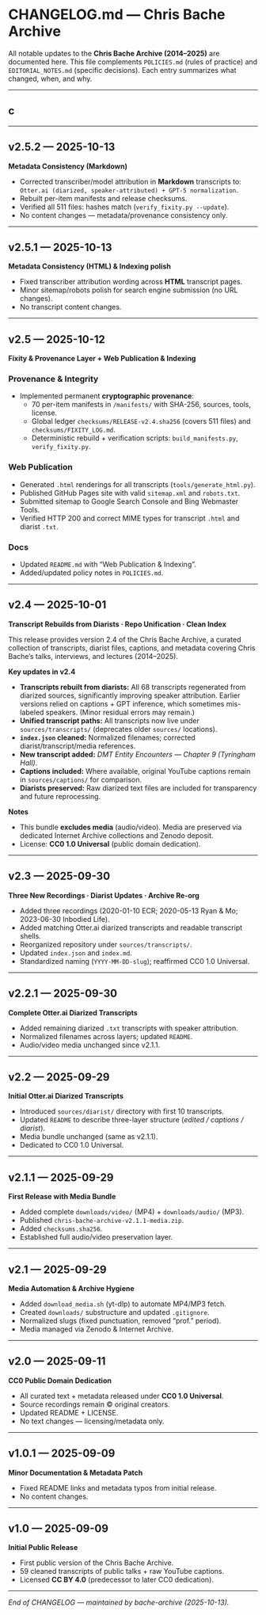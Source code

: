 # CHANGELOG.md — Chris Bache Archive

All notable updates to the **Chris Bache Archive (2014–2025)** are documented here.
This file complements `POLICIES.md` (rules of practice) and `EDITORIAL_NOTES.md` (specific decisions).
Each entry summarizes what changed, when, and why.

---

## c

---

## v2.5.2 — 2025-10-13

**Metadata Consistency (Markdown)**

- Corrected transcriber/model attribution in **Markdown** transcripts to:
  `Otter.ai (diarized, speaker-attributed) + GPT-5 normalization`.
- Rebuilt per-item manifests and release checksums.
- Verified all 511 files: hashes match (`verify_fixity.py --update`).
- No content changes — metadata/provenance consistency only.

---

## v2.5.1 — 2025-10-13

**Metadata Consistency (HTML) & Indexing polish**

- Fixed transcriber attribution wording across **HTML** transcript pages.
- Minor sitemap/robots polish for search engine submission (no URL changes).
- No transcript content changes.

---

## v2.5 — 2025-10-12

**Fixity & Provenance Layer + Web Publication & Indexing**

### Provenance & Integrity

- Implemented permanent **cryptographic provenance**:
  - 70 per-item manifests in `/manifests/` with SHA-256, sources, tools, license.
  - Global ledger `checksums/RELEASE-v2.4.sha256` (covers 511 files) and `checksums/FIXITY_LOG.md`.
  - Deterministic rebuild + verification scripts: `build_manifests.py`, `verify_fixity.py`.

### Web Publication

- Generated `.html` renderings for all transcripts (`tools/generate_html.py`).
- Published GitHub Pages site with valid `sitemap.xml` and `robots.txt`.
- Submitted sitemap to Google Search Console and Bing Webmaster Tools.
- Verified HTTP 200 and correct MIME types for transcript `.html` and diarist `.txt`.

### Docs

- Updated `README.md` with “Web Publication & Indexing”.
- Added/updated policy notes in `POLICIES.md`.

---

## v2.4 — 2025-10-01

**Transcript Rebuilds from Diarists · Repo Unification · Clean Index**

This release provides version 2.4 of the Chris Bache Archive, a curated collection of transcripts, diarist files, captions, and metadata covering Chris Bache’s talks, interviews, and lectures (2014–2025).

**Key updates in v2.4**

- **Transcripts rebuilt from diarists:** All 68 transcripts regenerated from diarized sources, significantly improving speaker attribution. Earlier versions relied on captions + GPT inference, which sometimes mis-labeled speakers. (Minor residual errors may remain.)
- **Unified transcript paths:** All transcripts now live under `sources/transcripts/` (deprecates older `sources/` locations).
- **`index.json` cleaned:** Normalized filenames; corrected diarist/transcript/media references.
- **New transcript added:** *DMT Entity Encounters — Chapter 9 (Tyringham Hall)*.
- **Captions included:** Where available, original YouTube captions remain in `sources/captions/` for comparison.
- **Diarists preserved:** Raw diarized text files are included for transparency and future reprocessing.

**Notes**

- This bundle **excludes media** (audio/video). Media are preserved via dedicated Internet Archive collections and Zenodo deposit.
- License: **CC0 1.0 Universal** (public domain dedication).

---

## v2.3 — 2025-09-30

**Three New Recordings · Diarist Updates · Archive Re-org**

- Added three recordings (2020-01-10 ECR; 2020-05-13 Ryan & Mo; 2023-06-30 Inbodied Life).
- Added matching Otter.ai diarized transcripts and readable transcript shells.
- Reorganized repository under `sources/transcripts/`.
- Updated `index.json` and `index.md`.
- Standardized naming (`YYYY-MM-DD-slug`); reaffirmed CC0 1.0 Universal.

---

## v2.2.1 — 2025-09-30

**Complete Otter.ai Diarized Transcripts**

- Added remaining diarized `.txt` transcripts with speaker attribution.
- Normalized filenames across layers; updated `README`.
- Audio/video media unchanged since v2.1.1.

---

## v2.2 — 2025-09-29

**Initial Otter.ai Diarized Transcripts**

- Introduced `sources/diarist/` directory with first 10 transcripts.
- Updated `README` to describe three-layer structure (*edited / captions / diarist*).
- Media bundle unchanged (same as v2.1.1).
- Dedicated to CC0 1.0 Universal.

---

## v2.1.1 — 2025-09-29

**First Release with Media Bundle**

- Added complete `downloads/video/` (MP4) + `downloads/audio/` (MP3).
- Published `chris-bache-archive-v2.1.1-media.zip`.
- Added `checksums.sha256`.
- Established full audio/video preservation layer.

---

## v2.1 — 2025-09-29

**Media Automation & Archive Hygiene**

- Added `download_media.sh` (yt-dlp) to automate MP4/MP3 fetch.
- Created `downloads/` substructure and updated `.gitignore`.
- Normalized slugs (fixed punctuation, removed “prof.” period).
- Media managed via Zenodo & Internet Archive.

---

## v2.0 — 2025-09-11

**CC0 Public Domain Dedication**

- All curated text + metadata released under **CC0 1.0 Universal**.
- Source recordings remain © original creators.
- Updated README + LICENSE.
- No text changes — licensing/metadata only.

---

## v1.0.1 — 2025-09-09

**Minor Documentation & Metadata Patch**

- Fixed README links and metadata typos from initial release.
- No content changes.

---

## v1.0 — 2025-09-09

**Initial Public Release**

- First public version of the Chris Bache Archive.
- 59 cleaned transcripts of public talks + raw YouTube captions.
- Licensed **CC BY 4.0** (predecessor to later CC0 dedication).

---

*End of CHANGELOG — maintained by bache-archive (2025-10-13).*
